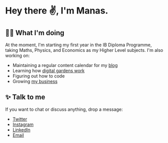 # Hey there ✌, I'm Manas. 

## 👨‍💻 What I'm doing
At the moment, I'm starting my first year in the IB Diploma Programme, taking Maths, Physics, and Economics as my Higher Level subjects. I'm also working on:

- Maintaining a regular content calendar for my [blog](https://manassadasivuni.com)
- Learning how [digital gardens work](https://notes.manassadasivuni.com)
- Figuring out how to code
- Growing [my business](https://manaclo.com)


## ✨ Talk to me
If you want to chat or discuss anything, drop a message:

- [Twitter](https://twitter.com/sadasivunimanas)
- [Instagram](https://instagram.com/manassadasivuni)
- [LinkedIn](https://www.linkedin.com/in/manas-sadasivuni/)
- [Email](mailto:me@manassadasivuni.com)

